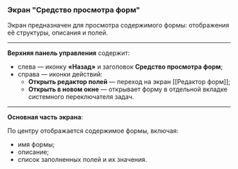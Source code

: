 ### Экран "Средство просмотра форм"

Экран предназначен для просмотра содержимого формы: отображения её структуры, описания и полей.

---

**Верхняя панель управления** содержит:

- слева — иконку **«Назад»** и заголовок **Средство просмотра форм**;
- справа — иконки действий:
  - **Открыть редактор полей** — переход на экран [[Редактор форм]];
  - **Открыть в новом окне** — открывает форму в отдельной вкладке системного переключателя задач.

---

**Основная часть экрана**:

По центру отображается содержимое формы, включая:
- имя формы;
- описание;
- список заполненных полей и их значения.
